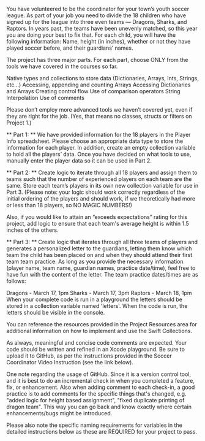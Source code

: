 You have volunteered to be the coordinator for your town’s youth soccer league. As part of your job you need to divide the 18 children who have signed up for the league into three even teams — Dragons, Sharks, and Raptors. In years past, the teams have been unevenly matched, so this year you are doing your best to fix that. For each child, you will have the following information: Name, height (in inches), whether or not they have played soccer before, and their guardians’ names.

The project has three major parts. For each part, choose ONLY from the tools we have covered in the courses so far.

Native types and collections to store data (Dictionaries, Arrays, Ints, Strings, etc...) Accessing, appending and counting Arrays Accessing Dictionaries and Arrays Creating control flow Use of comparison operators String Interpolation Use of comments

Please don’t employ more advanced tools we haven’t covered yet, even if they are right for the job. (Yes, that means no classes, structs or filters on Project 1.)

** Part 1: ** We have provided information for the 18 players in the Player Info spreadsheet. Please choose an appropriate data type to store the information for each player. In addition, create an empty collection variable to hold all the players’ data. Once you have decided on what tools to use, manually enter the player data so it can be used in Part 2.

** Part 2: ** Create logic to iterate through all 18 players and assign them to teams such that the number of experienced players on each team are the same. Store each team’s players in its own new collection variable for use in Part 3. (Please note: your logic should work correctly regardless of the initial ordering of the players and should work, if we theoretically had more or less than 18 players, so NO MAGIC NUMBERS!)

Also, if you would like to attain an “exceeds expectations” rating for this project, add logic to ensure that each team's average height is within 1.5 inches of the others.

** Part 3: ** Create logic that iterates through all three teams of players and generates a personalized letter to the guardians, letting them know which team the child has been placed on and when they should attend their first team team practice. As long as you provide the necessary information (player name, team name, guardian names, practice date/time), feel free to have fun with the content of the letter. The team practice dates/times are as follows:

Dragons - March 17, 1pm
Sharks - March 17, 3pm
Raptors - March 18, 1pm
When your complete code is run in a playground the letters should be stored in a collection variable named 'letters'. When the code is run, the letters should be visible in the console.

You can reference the resources provided in the Project Resources area for additional information on how to implement and use the Swift Collections.

As always, meaningful and concise code comments are expected. Your code should be written and refined in an Xcode playground. Be sure to upload it to GitHub, as per the instructions provided in the Soccer Coordinator Video Instruction (see the link below).

One note regarding the usage of GitHub. Since it is a version control tool, and it is best to do an incremental check in when you completed a feature, fix, or enhancement. Also when adding comment to each check-in, a good practice is to add comments for the specific things that's changed, e.g. "added logic for height based assignment", "fixed duplicate printing of dragon team". This way you can go back and know exactly where certain enhancements/bugs might be introduced.

Please also note the specific naming requirements for variables in the detailed instructions below as these are REQUIRED for your project to pass.